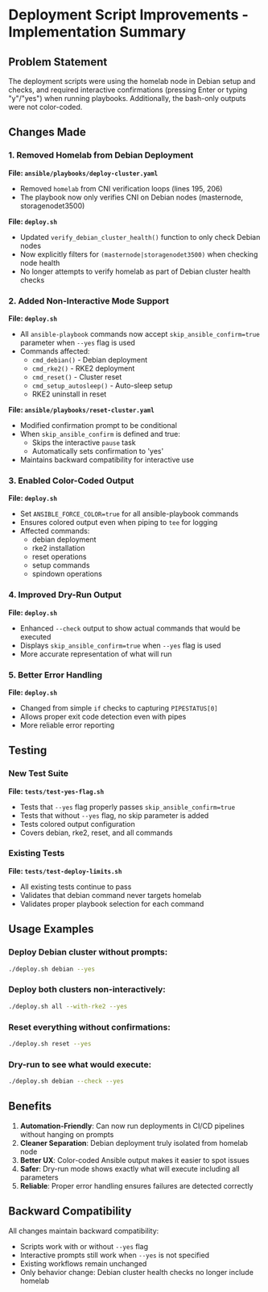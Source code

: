# Deployment Script Improvements - Implementation Summary

## Problem Statement
The deployment scripts were using the homelab node in Debian setup and checks, and required interactive confirmations (pressing Enter or typing "y"/"yes") when running playbooks. Additionally, the bash-only outputs were not color-coded.

## Changes Made

### 1. Removed Homelab from Debian Deployment

**File: `ansible/playbooks/deploy-cluster.yaml`**
- Removed `homelab` from CNI verification loops (lines 195, 206)
- The playbook now only verifies CNI on Debian nodes (masternode, storagenodet3500)

**File: `deploy.sh`**
- Updated `verify_debian_cluster_health()` function to only check Debian nodes
- Now explicitly filters for `(masternode|storagenodet3500)` when checking node health
- No longer attempts to verify homelab as part of Debian cluster health checks

### 2. Added Non-Interactive Mode Support

**File: `deploy.sh`**
- All `ansible-playbook` commands now accept `skip_ansible_confirm=true` parameter when `--yes` flag is used
- Commands affected:
  - `cmd_debian()` - Debian deployment
  - `cmd_rke2()` - RKE2 deployment  
  - `cmd_reset()` - Cluster reset
  - `cmd_setup_autosleep()` - Auto-sleep setup
  - RKE2 uninstall in reset

**File: `ansible/playbooks/reset-cluster.yaml`**
- Modified confirmation prompt to be conditional
- When `skip_ansible_confirm` is defined and true:
  - Skips the interactive `pause` task
  - Automatically sets confirmation to 'yes'
- Maintains backward compatibility for interactive use

### 3. Enabled Color-Coded Output

**File: `deploy.sh`**
- Set `ANSIBLE_FORCE_COLOR=true` for all ansible-playbook commands
- Ensures colored output even when piping to `tee` for logging
- Affected commands:
  - debian deployment
  - rke2 installation
  - reset operations
  - setup commands
  - spindown operations

### 4. Improved Dry-Run Output

**File: `deploy.sh`**
- Enhanced `--check` output to show actual commands that would be executed
- Displays `skip_ansible_confirm=true` when `--yes` flag is used
- More accurate representation of what will run

### 5. Better Error Handling

**File: `deploy.sh`**
- Changed from simple `if` checks to capturing `PIPESTATUS[0]`
- Allows proper exit code detection even with pipes
- More reliable error reporting

## Testing

### New Test Suite
**File: `tests/test-yes-flag.sh`**
- Tests that `--yes` flag properly passes `skip_ansible_confirm=true`
- Tests that without `--yes` flag, no skip parameter is added
- Tests colored output configuration
- Covers debian, rke2, reset, and all commands

### Existing Tests
**File: `tests/test-deploy-limits.sh`**
- All existing tests continue to pass
- Validates that debian command never targets homelab
- Validates proper playbook selection for each command

## Usage Examples

### Deploy Debian cluster without prompts:
```bash
./deploy.sh debian --yes
```

### Deploy both clusters non-interactively:
```bash
./deploy.sh all --with-rke2 --yes
```

### Reset everything without confirmations:
```bash
./deploy.sh reset --yes
```

### Dry-run to see what would execute:
```bash
./deploy.sh debian --check --yes
```

## Benefits

1. **Automation-Friendly**: Can now run deployments in CI/CD pipelines without hanging on prompts
2. **Cleaner Separation**: Debian deployment truly isolated from homelab node
3. **Better UX**: Color-coded Ansible output makes it easier to spot issues
4. **Safer**: Dry-run mode shows exactly what will execute including all parameters
5. **Reliable**: Proper error handling ensures failures are detected correctly

## Backward Compatibility

All changes maintain backward compatibility:
- Scripts work with or without `--yes` flag
- Interactive prompts still work when `--yes` is not specified
- Existing workflows remain unchanged
- Only behavior change: Debian cluster health checks no longer include homelab
